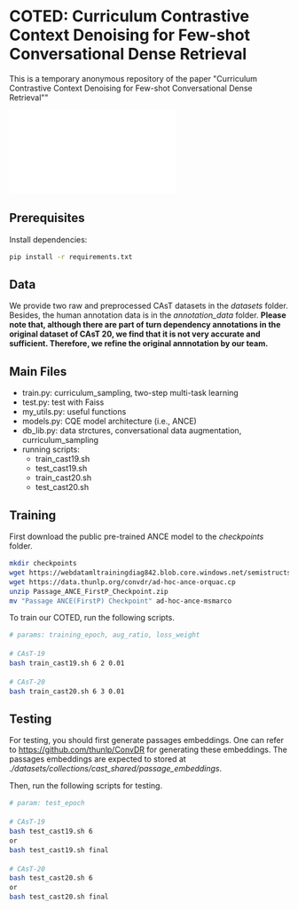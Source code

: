 # COTED: Curriculum Contrastive Context Denoising for Few-shot Conversational Dense Retrieval
This is a temporary anonymous repository of the paper "Curriculum Contrastive Context Denoising for Few-shot Conversational Dense Retrieval""

![image](overview.pdf)

## Prerequisites

Install dependencies:

```bash
pip install -r requirements.txt
```

## Data
We provide two raw and preprocessed CAsT datasets in the *datasets* folder. Besides, the human annotation data is in the *annotation_data* folder. **Please note that, although there are part of turn dependency annotations in the original dataset of CAsT 20, we find that it is not very accurate and sufficient. Therefore, we refine the original annnotation by our team.**


## Main Files
- train.py: curriculum_sampling, two-step multi-task learning
- test.py: test with Faiss
- my_utils.py: useful functions
- models.py: CQE model architecture (i.e., ANCE)
- db_lib.py: data strctures, conversational data augmentation, curriculum_sampling
- running scripts:
  - train_cast19.sh
  - test_cast19.sh
  - train_cast20.sh
  - test_cast20.sh

## Training
First download the public pre-trained ANCE model to the *checkpoints* folder.
```bash
mkdir checkpoints
wget https://webdatamltrainingdiag842.blob.core.windows.net/semistructstore/OpenSource/Passage_ANCE_FirstP_Checkpoint.zip
wget https://data.thunlp.org/convdr/ad-hoc-ance-orquac.cp
unzip Passage_ANCE_FirstP_Checkpoint.zip
mv "Passage ANCE(FirstP) Checkpoint" ad-hoc-ance-msmarco
```

To train our COTED, run the following scripts.
```bash
# params: training_epoch, aug_ratio, loss_weight

# CAsT-19
bash train_cast19.sh 6 2 0.01

# CAsT-20
bash train_cast20.sh 6 3 0.01
```

## Testing
For testing, you should first generate passages embeddings. One can refer to https://github.com/thunlp/ConvDR for generating these embeddings.
The passages embeddings are expected to stored at *./datasets/collections/cast_shared/passage_embeddings*.

Then, run the following scripts for testing. 
```bash
# param: test_epoch

# CAsT-19
bash test_cast19.sh 6 
or
bash test_cast19.sh final

# CAsT-20
bash test_cast20.sh 6
or
bash test_cast20.sh final
```

